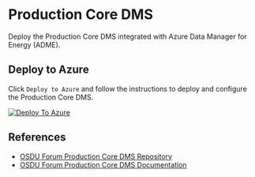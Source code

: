 # Production Core DMS

Deploy the Production Core DMS integrated with Azure Data Manager for Energy (ADME). 

## Deploy to Azure

Click `Deploy to Azure` and follow the instructions to deploy and configure the Production Core DMS.

[![Deploy To Azure](https://docs.microsoft.com/en-us/azure/templates/media/deploy-to-azure.svg)](https://portal.azure.com/#blade/Microsoft_Azure_CreateUIDef/CustomDeploymentBlade/uri/[https%3A%2F%2Fgithub.com%2FEirikHaughom%2FADME%2Fblob%2Fmain%2FGuides%2FConnected%2520Production%2520DDMS%2Fazuredeploy.json](https://raw.githubusercontent.com/EirikHaughom/ADME/refs/heads/main/Guides/Connected%20Production%20DDMS/azuredeploy.json)/uiFormDefinitionUri/https://raw.githubusercontent.com/EirikHaughom/ADME/refs/heads/main/Guides/Connected%20Production%20DDMS/uidefinition.json)

## References

- [OSDU Forum Production Core DMS Repository](https://community.opengroup.org/osdu/platform/domain-data-mgmt-services/production/core/dspdm-services/-/tree/main)
- [OSDU Forum Production Core DMS Documentation](https://osdu.pages.opengroup.org/platform/domain-data-mgmt-services/production/core/dspdm-services/PDM/1.0/data-model-usage-guide/Overview.html)
